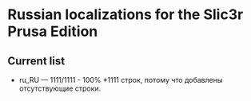 # Russian localizations for the Slic3r Prusa Edition

## Current list

* ru_RU — 1111/1111 - 100%
*1111 строк, потому что добавлены отсутствующие строки.

